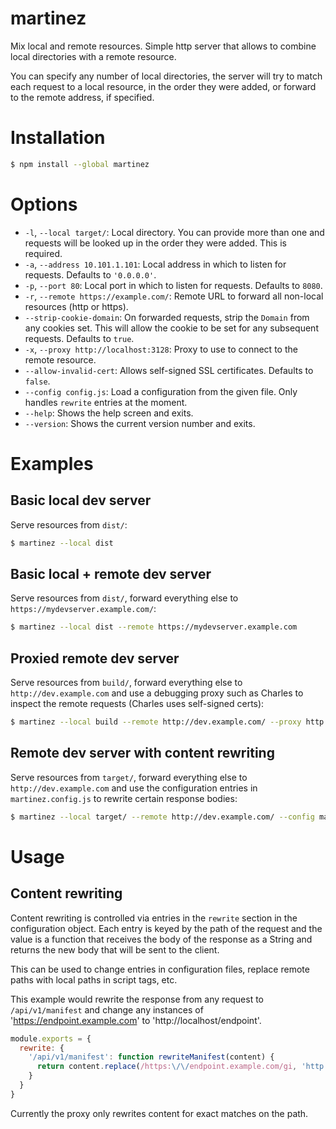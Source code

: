 # martinez

Mix local and remote resources. Simple http server that allows to combine local directories with a remote resource.

You can specify any number of local directories, the server will try to match each request to a local resource, in the
order they were added, or forward to the remote address, if specified.

# Installation

```sh
$ npm install --global martinez
```

# Options

* `-l`, `--local target/`: Local directory. You can provide more than one and requests will be looked up in the order they
  were added. This is required.
* `-a`, `--address 10.101.1.101`: Local address in which to listen for requests. Defaults to `'0.0.0.0'`.
* `-p`, `--port 80`: Local port in which to listen for requests. Defaults to `8080`.
* `-r`, `--remote https://example.com/`: Remote URL to forward all non-local resources (http or https).
* `--strip-cookie-domain`: On forwarded requests, strip the `Domain` from any cookies set. This will allow the cookie
  to be set for any subsequent requests. Defaults to `true`.
* `-x`, `--proxy http://localhost:3128`: Proxy to use to connect to the remote resource.
* `--allow-invalid-cert`: Allows self-signed SSL certificates. Defaults to `false`.
* `--config config.js`: Load a configuration from the given file. Only handles `rewrite` entries at the moment.
* `--help`: Shows the help screen and exits.
* `--version`: Shows the current version number and exits.

# Examples

## Basic local dev server

Serve resources from `dist/`:

```sh
$ martinez --local dist
```

## Basic local + remote dev server

Serve resources from `dist/`, forward everything else to `https://mydevserver.example.com/`:

```sh
$ martinez --local dist --remote https://mydevserver.example.com
```

## Proxied remote dev server

Serve resources from `build/`, forward everything else to `http://dev.example.com` and use a debugging proxy such as
Charles to inspect the remote requests (Charles uses self-signed certs):

```sh
$ martinez --local build --remote http://dev.example.com/ --proxy http://localhost:8888/ --allow-invalid-cert
```

## Remote dev server with content rewriting

Serve resources from `target/`, forward everything else to `http://dev.example.com` and use the configuration entries in
`martinez.config.js` to rewrite certain response bodies:

```sh
$ martinez --local target/ --remote http://dev.example.com/ --config martinez.config.js
```

# Usage

## Content rewriting

Content rewriting is controlled via entries in the `rewrite` section in the configuration object. Each entry is keyed by
the path of the request and the value is a function that receives the body of the response as a String and returns the
new body that will be sent to the client.

This can be used to change entries in configuration files, replace remote paths with local paths in script tags, etc.

This example would rewrite the response from any request to `/api/v1/manifest` and change any instances of
'https://endpoint.example.com' to 'http://localhost/endpoint'.

```js
module.exports = {
  rewrite: {
    '/api/v1/manifest': function rewriteManifest(content) {
      return content.replace(/https:\/\/endpoint.example.com/gi, 'http://localhost/endpoint')
    }
  }
}
```

Currently the proxy only rewrites content for exact matches on the path.

